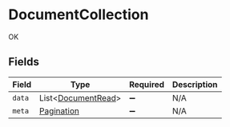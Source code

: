 # DocumentCollection

OK


## Fields

| Field                                                     | Type                                                      | Required                                                  | Description                                               |
| --------------------------------------------------------- | --------------------------------------------------------- | --------------------------------------------------------- | --------------------------------------------------------- |
| `data`                                                    | List<[DocumentRead](../../models/shared/DocumentRead.md)> | :heavy_minus_sign:                                        | N/A                                                       |
| `meta`                                                    | [Pagination](../../models/shared/Pagination.md)           | :heavy_minus_sign:                                        | N/A                                                       |